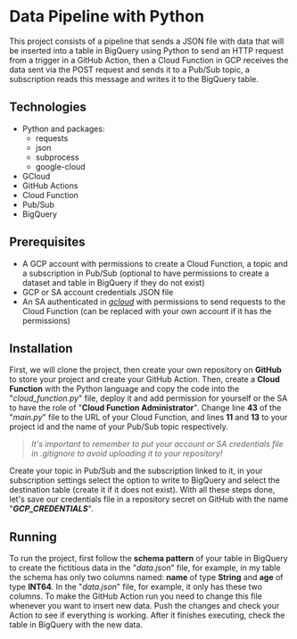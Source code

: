 # Data Pipeline with Python
This project consists of a pipeline that sends a JSON file with data that will be inserted into a table in BigQuery using Python to send an HTTP request from a trigger in a GitHub Action, then a Cloud Function in GCP receives the data sent via the POST request and sends it to a Pub/Sub topic, a subscription reads this message and writes it to the BigQuery table.

## Technologies

- Python and packages:
	- requests
	- json
	- subprocess
	- google-cloud
- GCloud
- GitHub Actions
- Cloud Function
- Pub/Sub
- BigQuery

## Prerequisites

- A GCP account with permissions to create a Cloud Function, a topic and a subscription in Pub/Sub (optional to have permissions to create a dataset and table in BigQuery if they do not exist)
- GCP or SA account credentials JSON file
- An SA authenticated in [_gcloud_](https://cloud.google.com/docs/authentication/gcloud?hl=pt-br) with permissions to send requests to the Cloud Function (can be replaced with your own account if it has the permissions)

## Installation

First, we will clone the project, then create your own repository on **GitHub** to store your project and create your GitHub Action.
Then, create a **Cloud Function** with the Python language and copy the code into the "*cloud_function.py*" file, deploy it and add permission for yourself or the SA to have the role of "**Cloud Function Administrator**".
Change line **43** of the "*main.py*" file to the URL of your Cloud Function, and lines **11** and **13** to your project id and the name of your Pub/Sub topic respectively.

> *It's important to remember to put your account or SA credentials file in .gitignore to avoid uploading it to your repository!*

Create your topic in Pub/Sub and the subscription linked to it, in your subscription settings select the option to write to BigQuery and select the destination table (create it if it does not exist).
With all these steps done, let's save our credentials file in a repository secret on GitHub with the name "***GCP_CREDENTIALS***".

## Running

To run the project, first follow the **schema pattern** of your table in BigQuery to create the fictitious data in the "*data.json*" file, for example, in my table the schema has only two columns named: **name** of type **String** and **age** of type **INT64**. In the "*data.json*" file, for example, it only has these two columns.
To make the GitHub Action run you need to change this file whenever you want to insert new data.
Push the changes and check your Action to see if everything is working. After it finishes executing, check the table in BigQuery with the new data.
